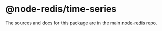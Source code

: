# @node-redis/time-series
The sources and docs for this package are in the main [node-redis](https://github.com/redis/node-redis) repo.
